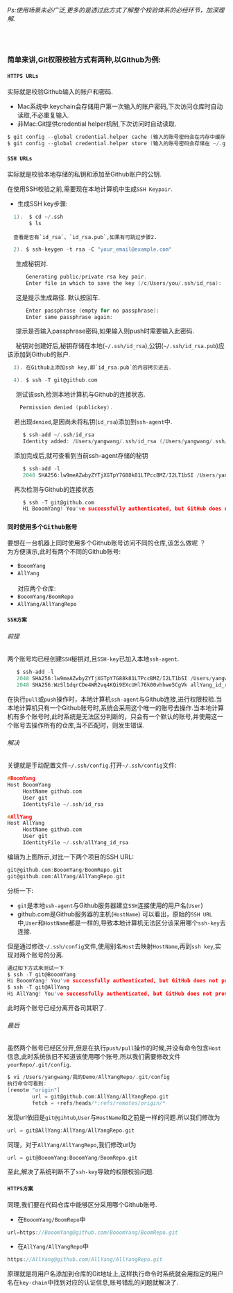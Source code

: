 ###### Ps:使用场景未必广泛,更多的是透过此方式了解整个校验体系的必经环节，加深理解.
     

### 简单来讲,Git权限校验方式有两种,以Github为例: 
    
#### `HTTPS URLs`<br>
实际就是校验Github输入的账户和密码.
    
* Mac系统中:keychain会存储用户第一次输入的账户密码,下次访问仓库时自动读取,不必重复输入.<br>
* 非Mac:Git提供credential helper机制,下次访问时自动读取.
```c
$ git config --global credential.helper cache (输入的账号密码会在内存中缓存一段时间,默认15分钟)
$ git config --global credential.helper store (输入的账号密码会存储在 ~/.git-credentials中)   
```
#### `SSH URLs`
实际就是校验本地存储的私钥和添加至Github账户的公钥.     

在使用SSH校验之前,需要现在本地计算机中生成`SSH Keypair`.

* 生成SSH key步骤: 
```c
  1).  $ cd ~/.ssh  
       $ ls
```
      查看是否有`id_rsa`、`id_rsa.pub`,如果有可跳过步骤2.
```c
  2). $ ssh-keygen -t rsa -C "your_email@example.com"
```
      生成秘钥对. 
```c      
      Generating public/private rsa key pair.
      Enter file in which to save the key (/c/Users/you/.ssh/id_rsa): [Press enter] 
```
      这是提示生成路径. 默认按回车.
```c      
      Enter passphrase (empty for no passphrase): 
      Enter same passphrase again:
```
      提示是否输入passphrase密码,如果输入则push时需要输入此密码. <br>
      
      秘钥对创建好后,秘钥存储在本地(`~/.ssh/id_rsa`),公钥(`~/.ssh/id_rsa.pub`)应该添加到Github的账户.<br>
```c      
  3). 在Github上添加ssh key,即`id_rsa.pub`的内容拷贝进去. 
```  
```c  
  4). $ ssh -T git@github.com
```  
      测试该ssh,检测本地计算机与Github的连接状态. 
      
```c
    Permission denied (publickey).
```
      若出现`denied`,是因尚未将私钥(`id_rsa`)添加到`ssh-agent`中.
```c
     $ ssh-add ~/.ssh/id_rsa
     Identity added: /Users/yangwang/.ssh/id_rsa (/Users/yangwang/.ssh/id_rsa)
```     
      添加完成后,就可查看到当前ssh-agent存储的秘钥
```c
     $ ssh-add -l
     2048 SHA256:lw9meAZwbyZYTjXGTpY7G88k81LTPccBMZ/I2LT1bSI /Users/yangwang/.ssh/id_rsa (RSA)
```  
      再次检测与Github的连接状态
```c
     $ ssh -T git@github.com
     Hi BooomYang! You've successfully authenticated, but GitHub does not provide shell access.
```
### `同时使用多个Github账号`  

要想在一台机器上同时使用多个Github账号访问不同的仓库,该怎么做呢 ？ <br>
为方便演示,此时有两个不同的Github账号:
* `BooomYang` 
* `AllYang`  
<br>对应两个仓库: 
* `BooomYang/BoomRepo`
* `AllYang/AllYangRepo`


#### `SSH方案`
###### 前提 
两个账号均已经创建`SSH`秘钥对,且`SSH-key`已加入本地`ssh-agent`.
```c
   $ ssh-add -l
   2048 SHA256:lw9meAZwbyZYTjXGTpY7G88k81LTPccBMZ/I2LT1bSI /Users/yangwang/.ssh/id_rsa (RSA)
   2048 SHA256:WzSl1dqrCDe4WR2vq4KQi9EXcUHl76k00vhhwe5CgVk allYang_id_rsa (RSA)
```
在执行`pull`或`push`操作时，本地计算机`ssh-agent`与Github连接,进行权限校验.当本地计算机只有一个Github账号时,系统会采用这个唯一的账号去操作.当本地计算机有多个账号时,此时系统是无法区分判断的，只会有一个默认的账号,并使用这一个账号去操作所有的仓库,当不匹配时，则发生错误.    
###### 解决
关键就是手动配置文件`~/.ssh/config`.打开`~/.ssh/config`文件: 
```c
#BoomYang
Host BooomYang
     HostName github.com
     User git
     IdentityFile ~/.ssh/id_rsa

#AllYang
Host AllYang
     HostName github.com
     User git
     IdentityFile ~/.ssh/allYang_id_rsa

```
编辑为上图所示,对比一下两个项目的SSH URL: 
```c
git@github.com:BooomYang/BoomRepo.git
git@github.com:AllYang/AllYangRepo.git
```

分析一下:<br>
* `git`是本地`ssh-agent`与Github服务器建立`SSH`连接使用的用户名(`User`)
* github.com是Github服务器的主机(`HostName`)
可以看出，原始的`SSH URL`中,`User`和`HostName`都是一样的,导致本地计算机无法区分该采用哪个`ssh-key`去连接.<br>

但是通过修改`~/.ssh/config`文件,使用别名`Host`去映射`HostName`,再到`ssh key`,实现对两个账号的分离.
```c
通过如下方式来测试一下
$ ssh -T git@BooomYang
Hi BooomYang! You've successfully authenticated, but GitHub does not provide shell access.
$ ssh -T git@AllYang
Hi AllYang! You've successfully authenticated, but GitHub does not provide shell access.
```
此时两个账号已经分离开各司其职了.

###### 最后
虽然两个账号已经区分开,但是在执行`push/pull`操作的时候,并没有命令包含`Host`信息,此时系统依旧不知道该使用哪个账号,所以我们需要修改文件`yourRepo/.git/config`.
```c
$ vi /Users/yangwang/我的Demo/AllYangRepo/.git/config
执行命令可看到: 
[remote "origin"]
        url = git@github.com:AllYang/AllYangRepo.git
        fetch = +refs/heads/*:refs/remotes/origin/*
```
发现url依旧是`git@gihtub`,`User`与`HostName`和之前是一样的问题.所以我们修改为
```c
url = git@AllYang:AllYang/AllYangRepo.git
```
同理，对于`AllYang/AllYangRepo`,我们修改url为
```c
url = git@BooomYang:BooomYang/BoomRepo.git
```
至此,解决了系统判断不了`ssh-key`导致的权限校验问题.



#### `HTTPS方案`
同理,我们要在代码仓库中能够区分采用哪个Github账号. <br>
* 在`BooomYang/BoomRepo`中 
```c
url=https://BooomYang@github.com/BooomYang/BoomRepo.git
```
* 在`AllYang/AllYangRepo`中
```c
https://AllYang@github.com/AllYang/AllYangRepo.git
```
原理就是将用户名添加到仓库的Git地址上,这样执行命令时系统就会用指定的用户名在`key-chain`中找到对应的认证信息,账号错乱的问题就解决了.
